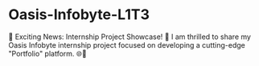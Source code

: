 # Oasis-Infobyte-L1T3
🚀 Exciting News: Internship Project Showcase! 🚀  I am thrilled to share my Oasis Infobyte internship project focused on developing a cutting-edge "Portfolio" platform. 🌐💼
